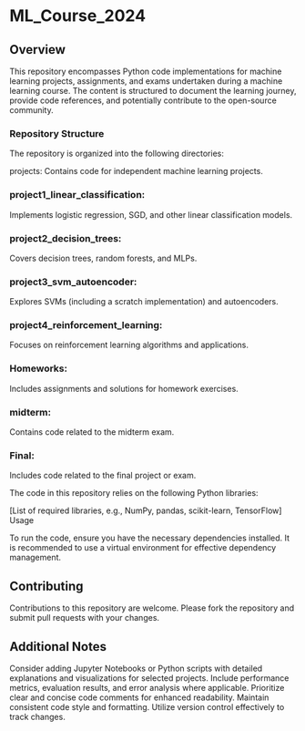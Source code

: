 # ML_Course_2024

## Overview

This repository encompasses Python code implementations for machine learning projects, assignments, and exams undertaken during a machine learning course. The content is structured to document the learning journey, provide code references, and potentially contribute to the open-source community.

### Repository Structure

The repository is organized into the following directories:

projects: Contains code for independent machine learning projects.
### project1_linear_classification: 
Implements logistic regression, SGD, and other linear classification models.
### project2_decision_trees: 
Covers decision trees, random forests, and MLPs.
### project3_svm_autoencoder: 
Explores SVMs (including a scratch implementation) and autoencoders.
### project4_reinforcement_learning: 
Focuses on reinforcement learning algorithms and applications.
### Homeworks: 
Includes assignments and solutions for homework exercises.
### midterm: 
Contains code related to the midterm exam.
### Final: 
Includes code related to the final project or exam.

The code in this repository relies on the following Python libraries:

[List of required libraries, e.g., NumPy, pandas, scikit-learn, TensorFlow]
Usage

To run the code, ensure you have the necessary dependencies installed. It is recommended to use a virtual environment for effective dependency management.

## Contributing

Contributions to this repository are welcome. Please fork the repository and submit pull requests with your changes.

## Additional Notes

Consider adding Jupyter Notebooks or Python scripts with detailed explanations and visualizations for selected projects.
Include performance metrics, evaluation results, and error analysis where applicable.
Prioritize clear and concise code comments for enhanced readability.
Maintain consistent code style and formatting.
Utilize version control effectively to track changes.
